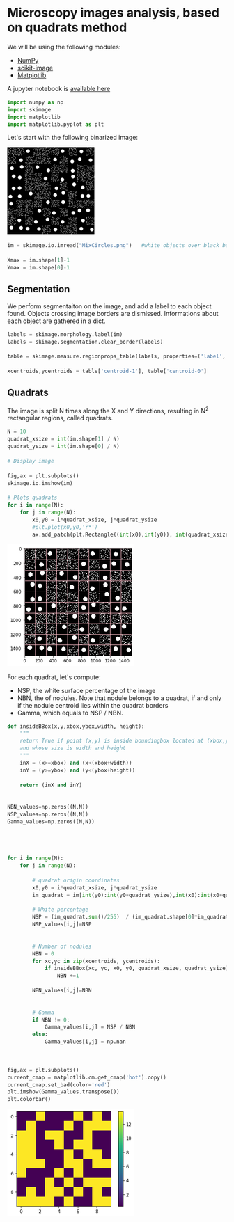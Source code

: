 # Microscopy images analysis, based on quadrats method

We will be using the following modules:
* [NumPy](https://scikit-image.org)
* [scikit-image](https://numpy.org)
* [Matplotlib](https://matplotlib.org/)

A jupyter notebook is [available here](Quadrats.ipynb)




```python
import numpy as np
import skimage
import matplotlib
import matplotlib.pyplot as plt
```

Let's start with the following binarized image:

<img src="MixCircles.png" alt="Drawing" style="width: 200px;"/>


```python
im = skimage.io.imread("MixCircles.png")   #white objects over black background

Xmax = im.shape[1]-1
Ymax = im.shape[0]-1
```

## Segmentation
We perform segmentaiton on the image, and add a label to each object found. Objects crossing image borders are dismissed. Informations about each object are gathered in a dict.


```python
labels = skimage.morphology.label(im)
labels = skimage.segmentation.clear_border(labels)

table = skimage.measure.regionprops_table(labels, properties=('label','centroid','area'))

xcentroids,ycentroids = table['centroid-1'], table['centroid-0']
```

## Quadrats
The image is split N times along the X and Y directions, resulting in N<sup>2</sup> rectangular regions, called quadrats.


```python
N = 10
quadrat_xsize = int(im.shape[1] / N)
quadrat_ysize = int(im.shape[0] / N)

# Display image

fig,ax = plt.subplots()
skimage.io.imshow(im)  

# Plots quadrats
for i in range(N):
    for j in range(N):
        x0,y0 = i*quadrat_xsize, j*quadrat_ysize
        #plt.plot(x0,y0,'r*')
        ax.add_patch(plt.Rectangle((int(x0),int(y0)), int(quadrat_xsize), int(quadrat_ysize), edgecolor='pink', fill=False))

```


    
![png](output_7_0.png)
    


For each quadrat, let's compute:
* NSP, the white surface percentage of the image
* NBN, the of nodules. Note that nodule belongs to a quadrat, if and only if the nodule centroid lies within the quadrat borders
* Gamma, which equals to NSP / NBN. 


```python
def insideBBox(x,y,xbox,ybox,width, height):
    """
    return True if point (x,y) is inside boundingbox located at (xbox,ybox)
    and whose size is width and height
    """
    inX = (x>=xbox) and (x<(xbox+width))
    inY = (y>=ybox) and (y<(ybox+height))
    
    return (inX and inY)


NBN_values=np.zeros((N,N))
NSP_values=np.zeros((N,N))
Gamma_values=np.zeros((N,N))




for i in range(N):
    for j in range(N):
        
        # quadrat origin coordinates
        x0,y0 = i*quadrat_xsize, j*quadrat_ysize
        im_quadrat = im[int(y0):int(y0+quadrat_ysize),int(x0):int(x0+quadrat_xsize)]

        # White percentage
        NSP = (im_quadrat.sum()/255)  / (im_quadrat.shape[0]*im_quadrat.shape[1]) * 100
        NSP_values[i,j]=NSP
        
        
        # Number of nodules
        NBN = 0
        for xc,yc in zip(xcentroids, ycentroids):
            if insideBBox(xc, yc, x0, y0, quadrat_xsize, quadrat_ysize):
                NBN +=1
        
        NBN_values[i,j]=NBN
                
                
        # Gamma
        if NBN != 0:
            Gamma_values[i,j] = NSP / NBN
        else:
            Gamma_values[i,j] = np.nan

            
```


```python
fig,ax = plt.subplots()
current_cmap = matplotlib.cm.get_cmap('hot').copy()
current_cmap.set_bad(color='red')
plt.imshow(Gamma_values.transpose())
plt.colorbar()
```


   
![png](output_10_1.png)
    
